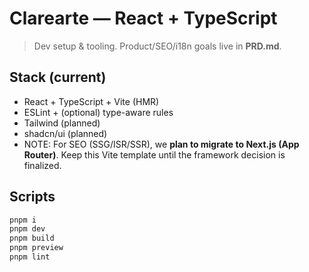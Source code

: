 # Clarearte — React + TypeScript

> Dev setup & tooling. Product/SEO/i18n goals live in **PRD.md**.

## Stack (current)
- React + TypeScript + Vite (HMR)
- ESLint + (optional) type-aware rules
- Tailwind (planned)
- shadcn/ui (planned)
- NOTE: For SEO (SSG/ISR/SSR), we **plan to migrate to Next.js (App Router)**. Keep this Vite template until the framework decision is finalized.

## Scripts
```bash
pnpm i
pnpm dev
pnpm build
pnpm preview
pnpm lint

